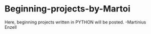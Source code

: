 Beginning-projects-by-Martoi
============================

Here, beginning projects written in PYTHON will be posted. -Martinius Enzell
